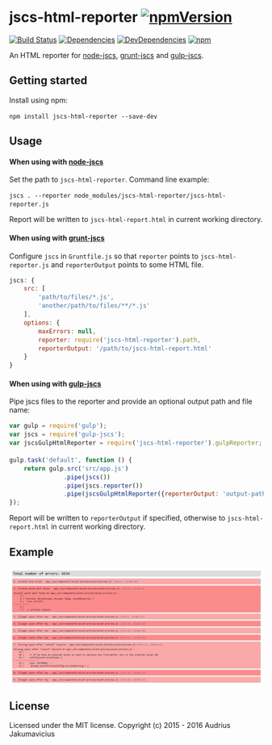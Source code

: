 # jscs-html-reporter [![npmVersion](http://img.shields.io/npm/v/jscs-html-reporter.svg)](https://www.npmjs.org/package/jscs-html-reporter)
[![Build Status](https://travis-ci.org/aj-dev/jscs-html-reporter.svg?branch=master)](https://travis-ci.org/aj-dev/jscs-html-reporter)
[![Dependencies](https://david-dm.org/aj-dev/jscs-html-reporter.svg)](https://david-dm.org/aj-dev/jscs-html-reporter#info=dependencies&view=table)
[![DevDependencies](https://david-dm.org/aj-dev/jscs-html-reporter/dev-status.svg)](https://david-dm.org/aj-dev/jscs-html-reporter#info=devDependencies&view=table) [![npm](https://img.shields.io/npm/dm/jscs-html-reporter.svg)](https://www.npmjs.com/package/jscs-html-reporter)


An HTML reporter for [node-jscs](https://github.com/mdevils/node-jscs), [grunt-jscs](https://github.com/jscs-dev/grunt-jscs) and [gulp-jscs](https://github.com/jscs-dev/gulp-jscs).

## Getting started
Install using npm:

`npm install jscs-html-reporter --save-dev`

## Usage

#### When using with [node-jscs](https://github.com/mdevils/node-jscs)
Set the path to `jscs-html-reporter`. Command line example:

`jscs . --reporter node_modules/jscs-html-reporter/jscs-html-reporter.js`

Report will be written to `jscs-html-report.html` in current working directory.

#### When using with [grunt-jscs](https://github.com/jscs-dev/grunt-jscs)
Configure `jscs` in `Gruntfile.js` so that `reporter` points to `jscs-html-reporter.js` and `reporterOutput` points to some HTML file.

```javascript
jscs: {
    src: [
    	'path/to/files/*.js',
    	'another/path/to/files/**/*.js'
    ],
    options: {
        maxErrors: null,
        reporter: require('jscs-html-reporter').path,
        reporterOutput: '/path/to/jscs-html-report.html'
    }
}
```
#### When using with [gulp-jscs](https://github.com/jscs-dev/gulp-jscs)
Pipe jscs files to the reporter and provide an optional output path and file name:
```javascript
var gulp = require('gulp');
var jscs = require('gulp-jscs');
var jscsGulpHtmlReporter = require('jscs-html-reporter').gulpReporter;

gulp.task('default', function () {
    return gulp.src('src/app.js')
               .pipe(jscs())
               .pipe(jscs.reporter())
               .pipe(jscsGulpHtmlReporter({reporterOutput: 'output-path/jscs-html-report.html'}))
});
```
Report will be written to `reporterOutput` if specified, otherwise to `jscs-html-report.html` in current working directory.

## Example
![alt text](https://raw.githubusercontent.com/aj-dev/jscs-html-reporter/master/jscs-html-reporter.png 'JSCS HTML Reporter output')

## License
Licensed under the MIT license. Copyright (c) 2015 - 2016 Audrius Jakumavicius
